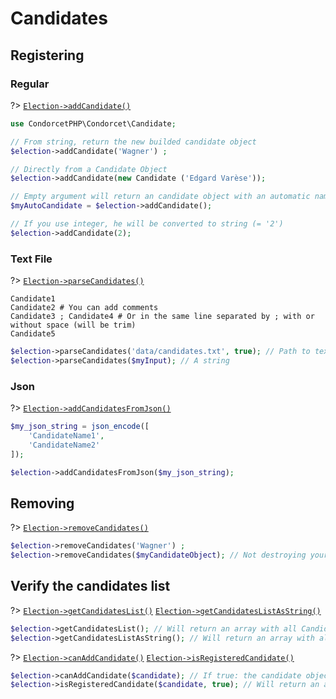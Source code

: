 # Candidates

## Registering

<!-- tabs:start -->
### **Regular**

?> [`Election->addCandidate()`](/Docs/ApiReferences/Election%20Class/public%20Election--addCandidate)
```php
use CondorcetPHP\Condorcet\Candidate;

// From string, return the new builded candidate object
$election->addCandidate('Wagner') ;

// Directly from a Candidate Object
$election->addCandidate(new Candidate ('Edgard Varèse'));

// Empty argument will return an candidate object with an automatic name for you (From A to ZZZZZ)
$myAutoCandidate = $election->addCandidate();

// If you use integer, he will be converted to string (= '2')
$election->addCandidate(2);
```


### **Text File**

?> [`Election->parseCandidates()`](/Docs/ApiReferences/Election%20Class/public%20Election--parseCandidates)
```
Candidate1
Candidate2 # You can add comments
Candidate3 ; Candidate4 # Or in the same line separated by ; with or without space (will be trim)
Candidate5
```

```php
$election->parseCandidates('data/candidates.txt', true); // Path to text file. Absolute or relative.
$election->parseCandidates($myInput); // A string
```

### **Json**

?> [`Election->addCandidatesFromJson()`](/Docs/ApiReferences/Election%20Class/public%20Election--addCandidatesFromJson)
```php
$my_json_string = json_encode([
	'CandidateName1',
	'CandidateName2'
]);

$election->addCandidatesFromJson($my_json_string);
```

<!-- tabs:end -->

## Removing

?> [`Election->removeCandidates()`](/Docs/ApiReferences/Election%20Class/public%20Election--removeCandidates)


```php
$election->removeCandidates('Wagner') ;
$election->removeCandidates($myCandidateObject); // Not destroying your Candidate object if leaving outside of the election object scope. But just unlink it from this Election.
```


## Verify the candidates list

?> [`Election->getCandidatesList()`](/Docs/ApiReferences/Election%20Class/public%20Election--getCandidatesList) 
[`Election->getCandidatesListAsString()`](/Docs/ApiReferences/Election%20Class/public%20Election--getCandidatesListAsString)

```php
$election->getCandidatesList(); // Will return an array with all Candidate object.
$election->getCandidatesListAsString(); // Will return an array with all candidate name as string.
```

?> [`Election->canAddCandidate()`](/Docs/ApiReferences/Election%20Class/public%20Election--canAddCandidate) 
[`Election->isRegisteredCandidate()`](/Docs/ApiReferences/Election%20Class/public%20Election--isRegisteredCandidate)

```php
$election->canAddCandidate($candidate); // If true: the candidate object and the candidate string name are available.
$election->isRegisteredCandidate($candidate, true); // Will return an array with all candidate name as string.
```